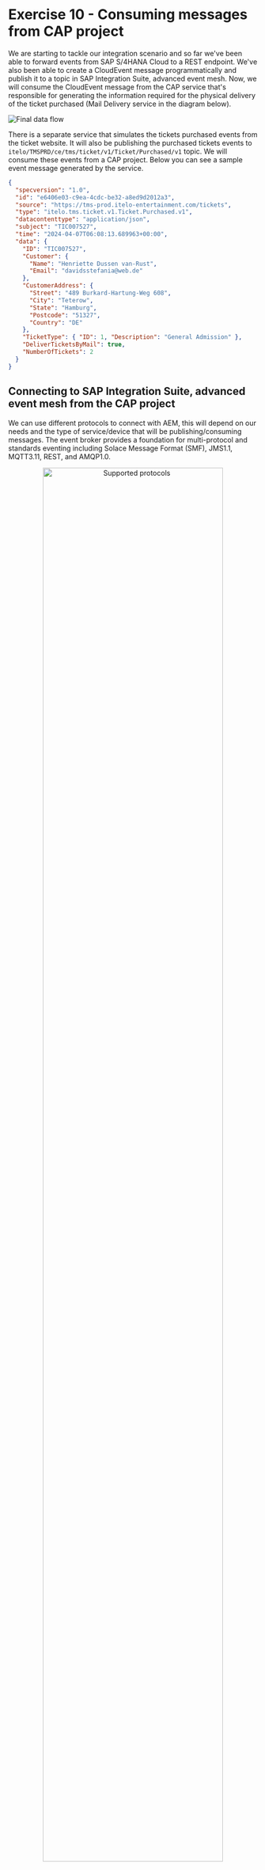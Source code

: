 # Exercise 10 - Consuming messages from CAP project

We are starting to tackle our integration scenario and so far we've been able to forward events from SAP S/4HANA Cloud to a REST endpoint. We've also been able to create a CloudEvent message programmatically and publish it to a topic in SAP Integration Suite, advanced event mesh. Now, we will consume the CloudEvent message from the CAP service that's responsible for generating the information required for the physical delivery of the ticket purchased (Mail Delivery service in the diagram below).

![Final data flow](../../../assets/diagrams/final-diagram.png)

There is a separate service that simulates the tickets purchased events from the ticket website. It will also be publishing the purchased tickets events to `itelo/TMSPRD/ce/tms/ticket/v1/Ticket/Purchased/v1` topic. We will consume these events from a CAP project. Below you can see a sample event message generated by the service.

```json
{
  "specversion": "1.0",
  "id": "e6406e03-c9ea-4cdc-be32-a8ed9d2012a3",
  "source": "https://tms-prod.itelo-entertainment.com/tickets",
  "type": "itelo.tms.ticket.v1.Ticket.Purchased.v1",
  "datacontenttype": "application/json",
  "subject": "TIC007527",
  "time": "2024-04-07T06:08:13.689963+00:00",
  "data": {
    "ID": "TIC007527",
    "Customer": {
      "Name": "Henriette Dussen van-Rust",
      "Email": "davidsstefania@web.de"
    },
    "CustomerAddress": {
      "Street": "489 Burkard-Hartung-Weg 608",
      "City": "Teterow",
      "State": "Hamburg",
      "Postcode": "51327",
      "Country": "DE"
    },
    "TicketType": { "ID": 1, "Description": "General Admission" },
    "DeliverTicketsByMail": true,
    "NumberOfTickets": 2
  }
}
```

## Connecting to SAP Integration Suite, advanced event mesh from the CAP project

We can use different protocols to connect with AEM, this will depend on our needs and the type of service/device that will be publishing/consuming messages. The event broker provides a foundation for multi-protocol and standards eventing including Solace Message Format (SMF), JMS1.1, MQTT3.11, REST, and AMQP1.0.

<p align = "center">
  <img alt="Supported protocols" src="assets/supported-protocols.png" width="85%"/><br/>
  <i>Supported protocols</i>
</p>

Also, there are many connectivity options available depending on your favourite programming language. 
> Check out the tutorials available for the different programming languages - https://tutorials.solace.dev/.

<p align = "center">
  <img alt="Client Libraries - Programming Languages" src="assets/programming-languages.png" width="85%"/><br/>
  <i>Client Libraries - Programming Languages</i>
</p>

To keep things simple for this exercise, we will be using the [AMQP 1.0](https://www.amqp.org/) protocol to connect and consume messages from a queue in AEM. As our service will also publish messages, in that case, we will use the REST protocol. This uses standard HTTP, which we are all familiar with.

## Create a queue in the EU-North-Broker


👉 Access the `EU-North-Broker` and create a new queue with the following name: `codejam/edi/[your-sap-community-username]/Tickets/Purchased`. Once created, subscribe to the `itelo/TMSPRD/ce/tms/ticket/v1/Ticket/Purchased/v1` topic.

We've created the queue that we will be connecting from the CAP project to consume the events.

## Get familiar with the CAP project

We will start getting familiar with the CAP project that is included within the assets project of this exercise. The project contains a data model, a couple of SAP Fiori Elements apps and some logic to consume data from a queue.

👉 Open the CodeJam repository in SAP Business Application Studio

> Instructions on how to clone the repository are included in the [prerequisites](../../../prerequisites.md#sap-business-application-studio).

<p align = "center">
  <img alt="Open project in SAP Business Application Studio" src="../../assets/open-cloned-project-in-bas.gif" width="90%"/><br/>
  <i>Open project in SAP Business Application Studio</i>
</p>

> To ensure that you are running the latest version of the repository, you can run the following commands in the terminal, from within the `/home/user/projects/event-driven-integrations-codejam` folder, to pull the latest changes: `git pull origin main`.

👉 Open the terminal, navigate to the exercise folder and install the dependencies

```bash
$ cd exercises/10-consume-message-from-CAP/code/edi-codejam-cap-processor
$ npm install

# Generate the DB used by the CAP service
$ cds deploy
```

In this folder, we have a few files that we need to get familiar with:
- `package.json`: Contains the dependencies of our CAP project.
- `.env.sample`: Contains the environment variables that we need to set.
- `srv/cloudEventsSchema.js`: Contains a JSON schema of the CloudEvents specification which we are going to use to validate the incoming events.
- `srv/queueConsumer.js`: This file is responsible for setting up the AMQP client and create the receiver.
- `srv/server.js`: At the moment, the file is mostly empty. We are importing the CloudEvents SDK dependencies, loading some environment variables, and importing a module that is responsible for sending the CloudEvent message to a topic in SAP Integration Suite, advanced event mesh. This is the file that we will be working on the most.

We have two entities in the data model, `db/data-model.cds` file: `ConsumedMessage` and `QRCode`. The CAP service will use a simple SQLite backend. In the ConsumedMessage we will store all events received from the queue. In the QRCode entity, we will store the QR code that will be generated for the ticket purchased.

The idea is that when our CAP service receives an event, we will validate that the event received follows the CloudEvents specification, process the message and generate a QRCode based on the contents of the message. We will implement the logic on what to do when consuming an event from a queue and we will pass that logic to the QueueConsumer.

👉 Open the file `srv/queueConsumer.js` and get familiar with it.

Although we don't need to change anything in this file, it is highly recommended to get familiar with it, so that you can see how the events are consumed using the [AMQP package](https://www.npmjs.com/package/amqp).

## Environment Variables

We will start by setting up the environment variables that we will use in the CAP project. This is so that we can run the project as is and it will keep running as we make changes.

👉 Make a copy of the `.env.sample` file and name it `.env`. Place it in the same folder as where the `.env.sample` file resides. 
- Replace the placeholder values with the credentials available in the Cluster Manager > `EU-North-Broker` > `Connect` tab > `AMQP` collapsible section.
- Replace the [your-sap-community-username] placeholder with your SAP Community username in the topic.

<p align = "center">
  <img alt="EU-North-Broker AMQP details" src="assets/amqp-broker-details.png" width="90%"/><br/>
  <i>EU-North-Broker AMQP details</i>
</p>

👉 Open the file `srv/server.js` and get familiar with it.

Notice the different sections in the file. We will be adding code to the `Validate the message against a CloudEvents schema`, `Store the message in the database`, and `Set up Queue Consumer` sections. This is where we will be adding the logic to validate the incoming message, store it in the database and set up the queue consumer. 

If we've replaced the environment variables in the `.env` file, we can now run the CAP project.

👉 In the terminal, run `cds watch`. 

<p align = "center">
  <img alt="Output of cds watch" src="assets/cds-watch.png" width="85%"/><br/>
  <i>Output of cds watch</i>
</p>

The project will start and you should see in terminal an output like the one above. Also, there will now be a `.db` file within the db folder and you can access the Fiori Element apps via `http://localhost:4004`.

## Set up the Queue Consumer

We will start by setting up the connection to the queue and consuming the messages.

👉 Add the code below in the `Set up Queue Consumer` section of the `srv/server.js` file. Save the file:

```javascript
var solaceHostname = `${process.env.SOLACE_AMQP_PROTOCOL}://${process.env.SOLACE_AMQP_USERNAME}:${process.env.SOLACE_AMQP_PASSWORD}@${process.env.SOLACE_AMQP_HOST}:${process.env.SOLACE_AMQP_PORT}`;

var queueConsumer = new QueueConsumer(processMessage)
  .host(solaceHostname)
  .queue(process.env.SOLACE_AMPQ_QUEUE_NAME)
  .logger(cds.log("AMPQConsumer"));

// the next statement blocks until a message is received
queueConsumer.receive();
```

If there are no messages in the queue then it will block until a message is received and there will be a message in terminal stating that it is waiting for messages.

<p align = "center">
  <img alt="Waiting for messages" src="assets/waiting-for-messages.png" width="90%"/><br/>
  <i>Waiting for messages</i>
</p>

If not, then it will process the messages available in the queue and at this stage it will just print out the message in terminal.

> Don't worry if we are "losing" this messages and not processing them properly. This is intended and we will add the logic to process the message in the next steps.

## Validate the message against a CloudEvents schema

Now that we've set up the connection to the queue and that we are receiving the events. Let's go ahead and validate that these are valid CloudEvents messages.

👉 Add the code below in the `Validate the message against a CloudEvents schema` section of the `srv/server.js` file. Save the file:

```javascript
try {
    topic = message.properties.to;
    payload = message.body;

    // Validate that the body is a JSON
    var body = JSON.parse(message.body);

    // Check for required CloudEvent elements
    messageId = "id" in body ? body.id : null;
    source = "source" in body ? body.source : null;
    specversion = "specversion" in body ? body.specversion : null;
    type = "type" in body ? body.type : null;
    ceData = "data" in body ? body.data : null;

    const validate = ajv.compile(cloudEventsSchema);
    const isMessageBodyCloudEvent = validate(body);

    if (!isMessageBodyCloudEvent) {
      LOG.error(
        "Invalid CloudEvent message:",
        ajv.errorsText(validate.errors)
      );
      validationMessage =
        "Invalid Payload: Payload is not a CloudEvent message. Schema validation: " +
        ajv.errorsText(validate.errors);
    }
  } catch (error) {
    if (error instanceof SyntaxError) {
      LOG.error("SyntaxError", error.message);
      validationMessage = "Invalid JSON: " + error.message;
    } else {
      var errorDescription = error.name + ": " + error.message;
      LOG.error(errorDescription);
      validationMessage = errorDescription;
    }
  }

  const isValid = validationMessage == "" ? true : false;

  LOG.info('Message is valid: ', isValid, 'Validation message: ', validationMessage);
```

The service will process the messages available in the queue and at this stage, it will print out if the message is valid or not and a validation message.

<p align = "center">
  <img alt="CloudEvent schema validation" src="assets/cloudevents-schema-validation.png" width="90%"/><br/>
  <i>CloudEvent schema validation</i>
</p>

## Store the message in the database

Now that we are validating the incoming messages, let's go ahead and store the valid messages in the database.

👉 Add the code below in the `Store the message in the database` section of the `srv/server.js` file. Save the file:

```javascript
var entry = {
    topic: topic,
    messageId: messageId,
    source: source,
    specversion: specversion,
    type: type,
    payload: payload,
    isValid: isValid,
    validationCriticality: isValid ? 3 : 1,
    validationMessage: validationMessage,
  };

  try {
    INSERT.into(messages)
      .entries(entry)
      .then((x) => {
        LOG.info(x);
        LOG.info("Message has been inserted into the database", entry.messageId);
      });

    if (isValid && ceData != null) {
      // Calculate qrcode
      var ticketId = ceData.ID;

      LOG.info("Ticket Id: ", ticketId);

      var QRCode = require("qrcode");

      QRCode.toDataURL(ticketId, function (err, url) {
        LOG.info("QRCode data URL:" , url);

        // Print the type of url
        LOG.info(typeof url);

        if (err) {
          LOG.error(err);
          return;
        } else {
          var qrcodeEntry = {
            ticketId: ticketId,
            messageId: messageId,
            dataURL: url,
          };

          INSERT.into(qrcodes)
            .entries(qrcodeEntry)
            .then((x) => {
              LOG.info(x);
              LOG.info("QRCode has been inserted into the database");
            });
        }
        
        // Send the processed message to the topic
        publishMessageToTopic(qrcodeEntry, process.env.SOLACE_REST_PUBLISH_TOPIC);
      });
    }
  } catch (error) {
    var errorDescription = error.name + ": " + error.message;
    LOG.error(errorDescription);
    validationMessage = errorDescription;
  }
```

We can check the messages stored in the database by accessing the Fiori Element app via `http://localhost:4004`:
- Consumed Messages: `http://localhost:4004/consumed-messages/webapp/index.html`
- QR Codes: `http://localhost:4004/ticket-qrcodes/webapp/index.html`

<p align = "center">
  <img alt="Consumed Messages" src="assets/consumed-messages.png" width="90%"/><br/>
  <i>Consumed Messages</i>
</p>

## Create CloudEvent message and publish to topic

We are storing the messages in the database and generating a QR code based on the ticket ID. Let's go ahead and send the processed message to a topic in SAP Integration Suite, advanced event mesh.

👉 Add the code below in the `Create CloudEvent message and publish to topic` section of the `srv/topicPublisher.js` file. Save the file:

```javascript
const ce = new CloudEvent({
    specversion: "1.0",
    type: "com.sap.codejam.edi.maildelivery.processed",
    source: "https://codejam-edi-cap-processor.cfapps.eu10.hana.ondemand.com/",
    data: payload
  });

  const { headers, body } = HTTP.structured(ce);

  // Add Authorization to headers
  headers["Authorization"] = `Basic ${base64Credentials}`;

  const postData = JSON.stringify(JSON.parse(body), null, 2);

  LOG.debug("Headers: ", JSON.stringify(headers, null, 2));
  LOG.debug("Body: ", postData);

  const options = {
    hostname: process.env.SOLACE_REST_HOST,
    port: process.env.SOLACE_REST_PORT,
    path: `/${topic}`,
    method: "POST",
    headers: headers,
  };
```

We've created a new CloudEvent message with the processed data but we still need to call the publishMessageToTopic function in our `srv/server.js` file.

👉 Finally, uncomment the `publishMessageToTopic(qrcodeEntry, process.env.SOLACE_REST_PUBLISH_TOPIC);` line in the `srv/server.js` file to send the processed message to the topic.

## Validate the processed message in `EU-North-Broker`

If you've followed all the steps correctly, you should be able to see the processed messages in the `EU-North-Broker`.

👉 Access the `EU-North-Broker` and subscribe to the `codejam/edi/ce/[your-sap-community-username]/tickets/mailed` topic, where the processed messages are being published. You should start seeing messages being processed by the CAP processor service.

<p align = "center">
  <img alt="CAP Processor - Tickets Mailed" src="assets/cap-processor-mailed.png" width="75%"/><br/>
  <i>CAP Processor - Tickets Mailed</i>
</p>

## Summary

There are lots of moving parts in this exercise.... we created a queue, set up the connection to the queue, validated the incoming messages, stored the messages in the database, generated a QR code based on the ticket ID, and sent the processed message to a topic in SAP Integration Suite, advanced event mesh. Although there are many steps in the exercise, I hope you can see how easy it is to consume messages from a queue and process them in a CAP project.

## Further Study

* CAP Documentation - [link](https://cap.cloud.sap/docs/)
* AMQP package documentation in npm - [link](https://www.npmjs.com/package/amqp)
* How Apps Interact with PubSub+ Messaging Components - [link](https://docs.solace.com/API/Component-Maps.htm)
* Solace REST Example Code - [link](https://docs.solace.com/API/RESTMessagingPrtl/Solace-REST-Example.htm)
* REST Messaging Protocol - [link](https://docs.solace.com/API/RESTMessagingPrtl/Solace-REST-Overview.htm)

---

If you finish earlier than your fellow participants, you might like to ponder these questions. There isn't always a single correct answer and there are no prizes - they're just to give you something else to think about.

1. Which other protocols could you use to connect to the SAP Integration Suite, advanced event mesh?
2. Why would you prefer to use the SMF protocol over the AMQP protocol?
3. What would be an advantage of using the AMQP protocol over the SMF protocol?

## Next

Continue to 👉 [Exercise 11 - Process messages from Cloud Integration](../11-aem-cloud-integration-adapter/README.md)
